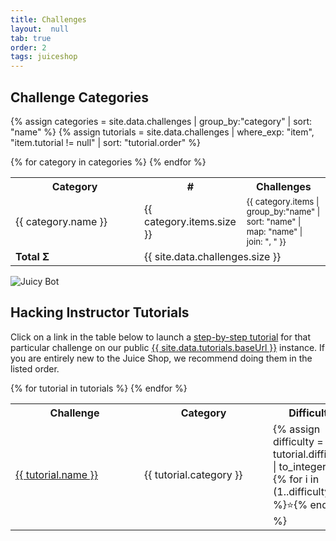 ```yaml
---
title: Challenges
layout:  null
tab: true
order: 2
tags: juiceshop
---
```


## Challenge Categories

{% assign categories = site.data.challenges | group_by:"category" | sort: "name" %}
{% assign tutorials = site.data.challenges | where_exp: "item", "item.tutorial != null" | sort: "tutorial.order" %}

<table>
  <tr>
    <th>Category</th>
    <th>#</th>
    <th>Challenges</th>
  </tr>
  {% for category in categories %}
  <tr>
    <td style="min-width: 190px">{{ category.name }}</td>
    <td style="min-width: 60px">{{ category.items.size }}</td>
    <td><small>{{ category.items | group_by:"name" | sort: "name" | map: "name" | join: ", " }}</small></td>
  </tr>
  {% endfor %}
  <tr>
    <td><strong>Total Σ</strong></td>
    <td colspan="2">{{ site.data.challenges.size }}</td>
  </tr>
</table>

![Juicy Bot](https://raw.githubusercontent.com/bkimminich/juice-shop/master/frontend/src/assets/public/images/juicyBot.png)

## Hacking Instructor Tutorials

Click on a link in the table below to launch a <a
href="https://pwning.owasp-juice.shop/part1/challenges.html#hacking-instructor"
target="_blank">step-by-step tutorial</a> for that particular challenge
on our public <a href="{{ site.data.tutorials.baseUrl }}"
target="_blank">{{ site.data.tutorials.baseUrl }}</a> instance. If you
are entirely new to the Juice Shop, we recommend doing them in the
listed order.

<table>
  <tr>
    <th>Challenge</th>
    <th>Category</th>
    <th>Difficulty</th>
  </tr>
  {% for tutorial in tutorials %}
  <tr>
    <td style="min-width: 190px"><a href="{{ site.data.tutorials.baseUrl }}{{ site.data.tutorials.route }}{{ tutorial.name }}" target="_blank">{{ tutorial.name }}</a></td>
    <td style="min-width: 190px">{{ tutorial.category }}</td>
    <td style="min-width: 100px">
    {% assign difficulty = tutorial.difficulty | to_integer %}
    {% for i in (1..difficulty) %}⭐{% endfor %}
    </td>
  </tr>
  {% endfor %}
</table>

